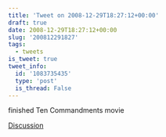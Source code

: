 ```yaml
---
title: 'Tweet on 2008-12-29T18:27:12+00:00'
draft: true
date: 2008-12-29T18:27:12+00:00
slug: '200812291827'
tags:
  - tweets
is_tweet: true
tweet_info:
  id: '1083735435'
  type: 'post'
  is_thread: False
---
```




finished Ten Commandments movie

[Discussion](https://x.com/sytelus/status/1083735435)
